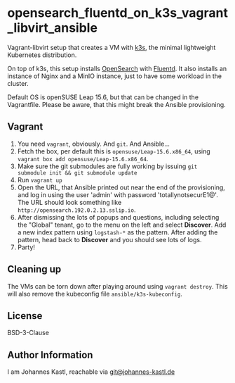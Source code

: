 # opensearch_fluentd_on_k3s_vagrant_libvirt_ansible

Vagrant-libvirt setup that creates a VM with [k3s](https://k3s.io/), the minimal
lightweight Kubernetes distribution.

On top of k3s, this setup installs [OpenSearch](https://opensearch.org/) with
[Fluentd](https://www.fluentd.org/).  It also installs an instance of Nginx and
a MinIO instance, just to have some workload in the cluster.

Default OS is openSUSE Leap 15.6, but that can be changed in the Vagrantfile.
Please be aware, that this might break the Ansible provisioning.

## Vagrant

1. You need `vagrant`, obviously. And `git`. And Ansible...
1. Fetch the box, per default this is `opensuse/Leap-15.6.x86_64`, using
   `vagrant box add opensuse/Leap-15.6.x86_64`.
1. Make sure the git submodules are fully working by issuing
   `git submodule init && git submodule update`
1. Run `vagrant up`
1. Open the URL, that Ansible printed out near the end of the provisioning, and
   log in using the  user 'admin' with password 'totallynotsecurE1@'. The URL
   should look something like `http://opensearch.192.0.2.13.sslip.io`.
1. After dismissing the lots of popups and questions, including selecting the
   "Global" tenant, go to the menu on the left and select **Discover**. Add a
   new index pattern using `logstash-*` as the pattern. After adding the
   pattern, head back to **Discover** and you should see lots of logs.
1. Party!

## Cleaning up

The VMs can be torn down after playing around using `vagrant destroy`. This will
also remove the kubeconfig file `ansible/k3s-kubeconfig`.

## License

BSD-3-Clause

## Author Information

I am Johannes Kastl, reachable via git@johannes-kastl.de
